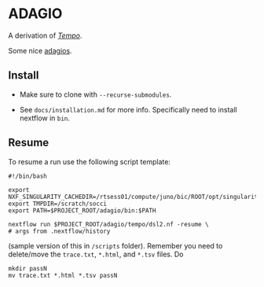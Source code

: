 # ADAGIO

A derivation of [_Tempo_](https://github.com/mskcc/tempo).

Some nice [adagios](https://open.spotify.com/playlist/3o1pG5q6H3FadR6zmeNBTo?si=48d2b7228a754dc0).

## Install

- Make sure to clone with `--recurse-submodules`.

- See `docs/installation.md` for more info. Specifically need to install nextflow in `bin`.

## Resume

To resume a run use the following script template:

```
#!/bin/bash

export NXF_SINGULARITY_CACHEDIR=/rtsess01/compute/juno/bic/ROOT/opt/singularity/cachedir_socci
export TMPDIR=/scratch/socci
export PATH=$PROJECT_ROOT/adagio/bin:$PATH

nextflow run $PROJECT_ROOT/adagio/tempo/dsl2.nf -resume \
# args from .nextflow/history
```

(sample version of this in `/scripts` folder). Remember you need to delete/move the `trace.txt`, `*.html`, and `*.tsv` files. Do

```
mkdir passN
mv trace.txt *.html *.tsv passN
```

